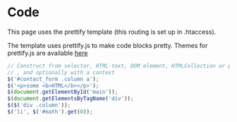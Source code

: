 # Code

This page uses the prettify template (this routing is set up in .htaccess).

The template uses prettify.js to make code blocks pretty.
Themes for prettify.js are available [here](https://rawgit.com/google/code-prettify/master/styles/index.html)


```javascript
// Construct from selector, HTML-text, DOM element, HTMLCollection or picoQuery object (cloning)
// , and optionally with a context
$('#contact_form .column a');
$('<p>some <b>HTML</b></p>');
$(document.getElementById('main'));
$(document.getElementsByTagName('div'));
$($('div .column'));
$('li', $('#math').get(0));
```

